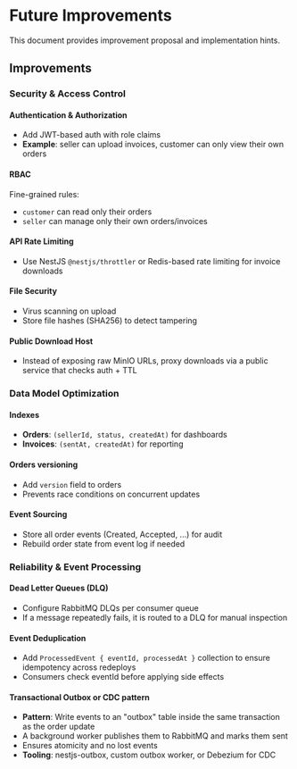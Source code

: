 # Future Improvements

This document provides improvement proposal and implementation hints.

## Improvements

### Security & Access Control

#### Authentication & Authorization
- Add JWT-based auth with role claims
- **Example**: seller can upload invoices, customer can only view their own orders

#### RBAC
Fine-grained rules:
- `customer` can read only their orders
- `seller` can manage only their own orders/invoices

#### API Rate Limiting
- Use NestJS `@nestjs/throttler` or Redis-based rate limiting for invoice downloads

#### File Security
- Virus scanning on upload
- Store file hashes (SHA256) to detect tampering

#### Public Download Host
- Instead of exposing raw MinIO URLs, proxy downloads via a public service that checks auth + TTL

### Data Model Optimization

#### Indexes
- **Orders**: `(sellerId, status, createdAt)` for dashboards
- **Invoices**: `(sentAt, createdAt)` for reporting

#### Orders versioning
- Add `version` field to orders
- Prevents race conditions on concurrent updates

#### Event Sourcing
- Store all order events (Created, Accepted, ...) for audit
- Rebuild order state from event log if needed

### Reliability & Event Processing

#### Dead Letter Queues (DLQ)
- Configure RabbitMQ DLQs per consumer queue
- If a message repeatedly fails, it is routed to a DLQ for manual inspection

#### Event Deduplication
- Add `ProcessedEvent { eventId, processedAt }` collection to ensure idempotency across redeploys
- Consumers check eventId before applying side effects

#### Transactional Outbox or CDC pattern
- **Pattern**: Write events to an "outbox" table inside the same transaction as the order update
- A background worker publishes them to RabbitMQ and marks them sent
- Ensures atomicity and no lost events
- **Tooling**: nestjs-outbox, custom outbox worker, or Debezium for CDC
